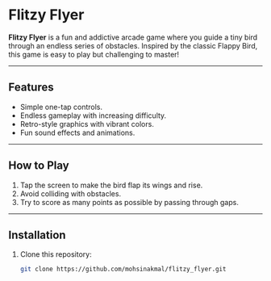 # Flitzy Flyer

**Flitzy Flyer** is a fun and addictive arcade game where you guide a tiny bird through an endless series of obstacles. Inspired by the classic Flappy Bird, this game is easy to play but challenging to master!

---

## Features
- Simple one-tap controls.
- Endless gameplay with increasing difficulty.
- Retro-style graphics with vibrant colors.
- Fun sound effects and animations.

---

## How to Play
1. Tap the screen to make the bird flap its wings and rise.
2. Avoid colliding with obstacles.
3. Try to score as many points as possible by passing through gaps.

---

## Installation
1. Clone this repository:
   ```bash
   git clone https://github.com/mohsinakmal/flitzy_flyer.git